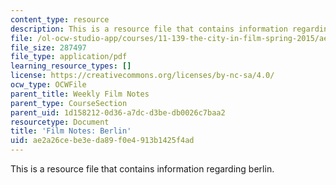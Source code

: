 ```yaml
---
content_type: resource
description: This is a resource file that contains information regarding berlin.
file: /ol-ocw-studio-app/courses/11-139-the-city-in-film-spring-2015/ae2a26cebe3eda89f0e4913b1425f4ad_MIT11_139S15_Berlin.pdf
file_size: 287497
file_type: application/pdf
learning_resource_types: []
license: https://creativecommons.org/licenses/by-nc-sa/4.0/
ocw_type: OCWFile
parent_title: Weekly Film Notes
parent_type: CourseSection
parent_uid: 1d158212-0d36-a7dc-d3be-db0026c7baa2
resourcetype: Document
title: 'Film Notes: Berlin'
uid: ae2a26ce-be3e-da89-f0e4-913b1425f4ad
---
```

This is a resource file that contains information regarding berlin.